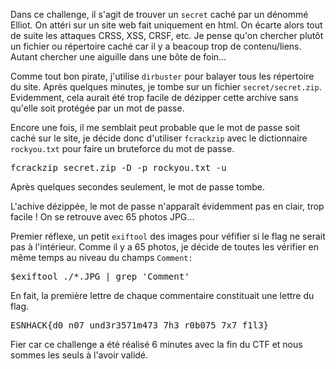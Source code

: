 Dans ce challenge, il s'agit de trouver un `secret` caché par un dénommé Elliot.
On attéri sur un site web fait uniquement en html. On écarte alors tout de suite les attaques CRSS, XSS, CRSF, etc.
Je pense qu'on chercher plutôt un fichier ou répertoire caché car il y a beacoup trop de contenu/liens. Autant chercher une aiguille dans une bôte de foin...

Comme tout bon pirate, j'utilise `dirbuster` pour balayer tous les répertoire du site.
Après quelques minutes, je tombe sur un fichier `secret/secret.zip`. 
Evidemment, cela aurait été trop facile de dézipper cette archive sans qu'elle soit protégée par un mot de passe.

Encore une fois, il me semblait peut probable que le mot de passe soit caché sur le site, je décide donc d'utiliser `fcrackzip` avec le dictionnaire `rockyou.txt` pour faire un bruteforce du mot de passe.

<pre>fcrackzip secret.zip -D -p rockyou.txt -u</pre>

Après quelques secondes seulement, le mot de passe tombe.

L'achive dézippée, le mot de passe n'apparaît évidemment pas en clair, trop facile !
On se retrouve avec 65 photos JPG...

Premier réflexe, un petit `exiftool` des images pour véfifier si le flag ne serait pas à l'intérieur.
Comme il y a 65 photos, je décide de toutes les vérifier en même temps au niveau du champs `Comment:`

<pre>$exiftool ./*.JPG | grep 'Comment'</pre>

En fait, la première lettre de chaque commentaire constituait une lettre du flag.
<pre>ESNHACK{d0_n07_und3r3571m473_7h3_r0b075_7x7_f1l3}</pre>

Fier car ce challenge a été réalisé 6 minutes avec la fin du CTF et nous sommes les seuls à l'avoir validé.
